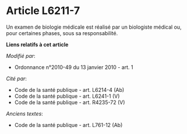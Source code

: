 # Article L6211-7

Un examen de biologie médicale est réalisé par un biologiste médical ou, pour certaines phases, sous sa responsabilité.

**Liens relatifs à cet article**

_Modifié par_:

  - Ordonnance n°2010-49 du 13 janvier 2010 - art. 1

_Cité par_:

  - Code de la santé publique - art. L6214-4 (Ab)
  - Code de la santé publique - art. L6241-1 (V)
  - Code de la santé publique - art. R4235-72 (V)

_Anciens textes_:

  - Code de la santé publique - art. L761-12 (Ab)
